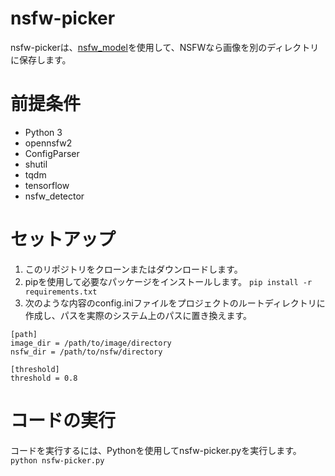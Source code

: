 # nsfw-picker
nsfw-pickerは、[nsfw_model](https://github.com/GantMan/nsfw_model)を使用して、NSFWなら画像を別のディレクトリに保存します。

# 前提条件
- Python 3
- opennsfw2
- ConfigParser
- shutil
- tqdm
- tensorflow
- nsfw_detector

# セットアップ
1. このリポジトリをクローンまたはダウンロードします。
2. pipを使用して必要なパッケージをインストールします。
`pip install -r requirements.txt`
3. 次のような内容のconfig.iniファイルをプロジェクトのルートディレクトリに作成し、パスを実際のシステム上のパスに置き換えます。
```
[path]
image_dir = /path/to/image/directory
nsfw_dir = /path/to/nsfw/directory

[threshold]
threshold = 0.8
```
# コードの実行
コードを実行するには、Pythonを使用してnsfw-picker.pyを実行します。
`python nsfw-picker.py`
